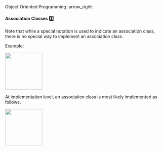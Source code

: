<link rel="stylesheet" href="{{baseUrl}}/css/textbook.css">

<div class="website-content">

<div id="path">Object Oriented Programming :arrow_right: </div>

<div id="title">

#### Association Classes :three:

</div>

<div id="body">

<dynamic-panel src="../../oopDesign/associations/associationClasses/embed.md" header="OOP: Associations: Association Classes" is-open></dynamic-panel>

<p/>

Note that while a special notation is used to indicate an association class, there is no special way to implement an association class.

<tip-box>

Example:

<img src="{{baseUrl}}/oopImplementation/associationClasses/images/manWoman.png" height="120" />
<p/>

At implementation level, an association class is most likely implemented as follows.

<img src="{{baseUrl}}/oopImplementation/associationClasses/images/manWomanImplementation.png" height="120" />
<p/>

</tip-box>

</div>

</div>
